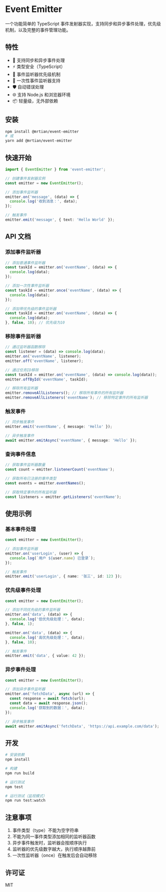 # Event Emitter

一个功能简单的 TypeScript 事件发射器实现，支持同步和异步事件处理，优先级机制，以及完整的事件管理功能。

## 特性

- 🚀 支持同步和异步事件处理
- ⚡ 类型安全（TypeScript）
- 🎯 事件监听器优先级机制
- 🔄 一次性事件监听器支持
- 🛡️ 自动错误处理
- 🌐 支持 Node.js 和浏览器环境
- 📦 轻量级，无外部依赖

## 安装

```bash
npm install @mrtian/event-emitter
# 或
yarn add @mrtian/event-emitter
```

## 快速开始

```typescript
import { EventEmitter } from 'event-emitter';

// 创建事件发射器实例
const emitter = new EventEmitter();

// 添加事件监听器
emitter.on('message', (data) => {
  console.log('收到消息：', data);
});

// 触发事件
emitter.emit('message', { text: 'Hello World' });
```

## API 文档

### 添加事件监听器

```typescript
// 添加普通事件监听器
const taskId = emitter.on('eventName', (data) => {
  console.log(data);
});

// 添加一次性事件监听器
const taskId = emitter.once('eventName', (data) => {
  console.log(data);
});

// 添加带优先级的事件监听器
const taskId = emitter.on('eventName', (data) => {
  console.log(data);
}, false, 10); // 优先级为10
```

### 移除事件监听器

```typescript
// 通过监听器函数移除
const listener = (data) => console.log(data);
emitter.on('eventName', listener);
emitter.off('eventName', listener);

// 通过任务ID移除
const taskId = emitter.on('eventName', (data) => console.log(data));
emitter.offById('eventName', taskId);

// 移除所有监听器
emitter.removeAllListeners(); // 移除所有事件的所有监听器
emitter.removeAllListeners('eventName'); // 移除特定事件的所有监听器
```

### 触发事件

```typescript
// 同步触发事件
emitter.emit('eventName', { message: 'Hello' });

// 异步触发事件
await emitter.emitAsync('eventName', { message: 'Hello' });
```

### 查询事件信息

```typescript
// 获取事件监听器数量
const count = emitter.listenerCount('eventName');

// 获取所有已注册的事件类型
const events = emitter.eventNames();

// 获取特定事件的所有监听器
const listeners = emitter.getListeners('eventName');
```

## 使用示例

### 基本事件处理

```typescript
const emitter = new EventEmitter();

// 添加事件监听器
emitter.on('userLogin', (user) => {
  console.log(`用户 ${user.name} 已登录`);
});

// 触发事件
emitter.emit('userLogin', { name: '张三', id: 123 });
```

### 优先级事件处理

```typescript
const emitter = new EventEmitter();

// 添加不同优先级的事件监听器
emitter.on('data', (data) => {
  console.log('低优先级处理：', data);
}, false, 1);

emitter.on('data', (data) => {
  console.log('高优先级处理：', data);
}, false, 10);

// 触发事件
emitter.emit('data', { value: 42 });
```

### 异步事件处理

```typescript
const emitter = new EventEmitter();

// 添加异步事件监听器
emitter.on('fetchData', async (url) => {
  const response = await fetch(url);
  const data = await response.json();
  console.log('获取到的数据：', data);
});

// 异步触发事件
await emitter.emitAsync('fetchData', 'https://api.example.com/data');
```

## 开发

```bash
# 安装依赖
npm install

# 构建
npm run build

# 运行测试
npm test

# 运行测试（监视模式）
npm run test:watch
```

## 注意事项

1. 事件类型（type）不能为空字符串
2. 不能为同一事件类型添加相同的监听器函数
3. 异步事件触发时，监听器会按顺序执行
4. 监听器的优先级数字越大，执行顺序越靠前
5. 一次性监听器（once）在触发后会自动移除

## 许可证

MIT 
